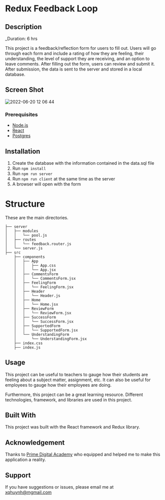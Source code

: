 # Redux Feedback Loop

## Description

_Duration: 6 hrs

This project is a feedback/reflection form for users to fill out. Users will go through each form and include a rating of how they are feeling, their understanding, the level of support they are receiving, and an option to leave comments. After filling out the form, users can review and submit it. After submission, the data is sent to the server and stored in a local database. 

## Screen Shot

![2022-06-20 12 06 44](https://user-images.githubusercontent.com/77410880/174650475-918edf3c-2c58-48eb-85d2-92fbed0fcdaa.gif)

### Prerequisites

- [Node.js](https://nodejs.org/en/)
- [React](https://reactjs.org/)
- [Postgres](https://postgresapp.com/)

## Installation

1. Create the database with the information contained in the data.sql file
2. Run `npm install`
3. Run `npm run server`
4. Run `npm run client` at the same time as the server
5. A browser will open with the form 

# Structure

These are the main directories.

```
├── server
│   ├── modules
│   │   └── pool.js
│   ├── routes
│   │   └── feedback.router.js
│   └── server.js
├── src
    ├── components
    │   ├── App
    │   │   ├── App.css
    │   │   └── App.jsx
    │   ├── CommentsForm
    │   │   └── CommentsForm.jsx
    │   ├── FeelingForm
    │   │   └── FeelingForm.jsx
    │   ├── Header
    │   │   └── Header.js
    │   ├── Home
    │   │   └── Home.jsx
    │   ├── ReviewForm
    │   │   └── ReviewForm.jsx
    │   ├── SuccessForm
    │   │   └── SuccessForm.jsx
    │   ├── SupportedForm
    │   │   └── SupportedForm.jsx
    │   └── UnderstandingForm
    │       └── UnderstandingForm.jsx
    ├── index.css
    ├── index.js

```

## Usage

This project can be useful to teachers to gauge how their students are feeling about a subject matter, assignment, etc. It can also be useful for employees to gauge how their employees are doing. 

Furthermore, this project can be a great learning resource. Different technologies, framework, and libraries are used in this project. 
## Built With

This project was built with the React framework and Redux library.

## Acknowledgement
Thanks to [Prime Digital Academy](www.primeacademy.io) who equipped and helped me to make this application a reality. 

## Support
If you have suggestions or issues, please email me at xqhuynh@mgmail.com
